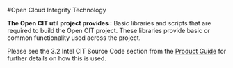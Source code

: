 #Open Cloud Integrity Technology


**The Open CIT util project provides :** Basic libraries and scripts that are required to build the Open CIT project. These libraries provide basic or common functionality used across the project. 

Please see the 3.2	Intel CIT Source Code section from the [Product Guide](https://github.com/opencit/opencit/wiki/Open-CIT-2.2-Product-Guide) for further details on how this is used.
